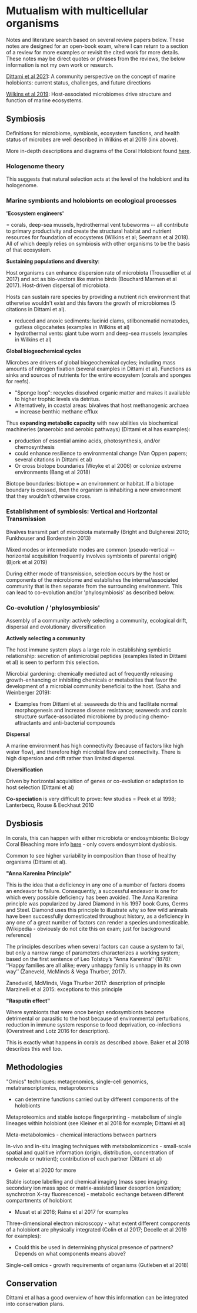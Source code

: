 # Mutualism with multicellular organisms

Notes and literature search based on several review papers below. These notes are designed for an open-book exam, where I can return to a section of a review for more examples or revisit the cited work for more details. These notes may be direct quotes or phrases from the reviews, the below information is not my own work or research.

[Dittami et al 2021](https://peerj.com/articles/10911/): A community perspective on the concept of marine holobionts: current status, challenges, and future directions

[Wilkins et al 2019](https://journals.plos.org/plosbiology/article?rev=2&id=10.1371/journal.pbio.3000533): Host-associated microbiomes drive structure and function of marine ecosystems.

## Symbiosis

Definitions for microbiome, symbiosis, ecosystem functions, and health status of microbes are well described in Wilkins et al 2019 (link above).

More in-depth descriptions and diagrams of the Coral Holobiont found [here](https://github.com/emmastrand/EmmaStrand_Notebook/blob/master/Comprehensive-Exams/Roxanne-exam/Coral-Holobiont.md).

### Hologenome theory

This suggests that natural selection acts at the level of the holobiont and its hologenome.

### Marine symbionts and holobionts on ecological processes

**'Ecosystem engineers'**

= corals, deep-sea mussels, hydrothermal vent tubeworms -- all contribute to primary productivity and create the structural habitat and nutrient resources for foundation of ecocystems (Wilkins et al; Seemann et al 2018). All of which deeply relies on symbiosis with other organisms to be the basis of that ecosystem.

**Sustaining populations and diversity**:

Host organisms can enhance dispersion rate of microbiota (Troussellier et al 2017) and act as bio-vectors like marine birds (Bouchard Marmen et al 2017). Host-driven dispersal of microbiota.

Hosts can sustain rare species by providing a nutrient rich environment that otherwise wouldn't exist and this favors the growth of microbiomes (5 citations in Dittami et al).  
- reduced and anoxic sediments: lucinid clams, stilbonematid nematodes, gutless oligocahetes (examples in Wilkins et al)  
- hydrothermal vents: giant tube worm and deep-sea mussels (examples in Wilkins et al)

**Global biogeochemical cycles**

Microbes are drivers of global biogeochemical cycles; including mass amounts of nitrogen fixation (several examples in Dittami et al). Functions as sinks and sources of nutrients for the entire ecosystem (corals and sponges for reefs).  
- "Sponge loop": recycles dissolved organic matter and makes it available to higher trophic levels via detritus.  
- Alternatively, in coastal areas: bivalves that host methanogenic archaea = increase benthic methane efflux

Thus **expanding metabolic capacity** with new abilities via biochemical machineries (anaerobic and aerobic pathways) (Dittami et al has examples):  
- production of essential amino acids, photosynthesis, and/or chemosynthesis  
- could enhance resilience to environmental change (Van Oppen papers; several citations in Dittami et al)  
- Or cross biotope boundaries (Woyke et al 2006) or colonize extreme environments (Bang et al 2018)

Biotope boundaries: biotope = an environment or habitat. If a biotope boundary is crossed, then the organism is inhabiting a new environment that they wouldn't otherwise cross.

### Establishment of symbiosis: Vertical and Horizontal Transmission

Bivalves transmit part of microbiota maternally (Bright and Bulgheresi 2010; Funkhouser and Bordenstein 2013)

Mixed modes or intermediate modes are common (pseudo-vertical -- horizontal acquisition frequently involves symbionts of parental origin) (Bjork et al 2019)

During either mode of transmission, selection occurs by the host or components of the microbiome and establishes the internal/associated community that is then separate from the surrounding environment. This can lead to co-evolution and/or 'phylosymbiosis' as described below.

### Co-evolution / 'phylosymbiosis'

Assembly of a community: actively selecting a community, ecological drift, dispersal and evolutionary diversification

**Actively selecting a community**

The host immune system plays a large role in establishing symbiotic relationship: secretion of antimicrobial peptides (examples listed in Dittami et al) is seen to perform this selection.

Microbial gardening: chemically mediated act of frequently releasing growth-enhancing or inhibiting chemicals or metabolites that favor the development of a microbial community beneficial to the host. (Saha and Weinberger 2019):  
- Examples from Dittami et al: seaweeds do this and facilitate normal morphogenesis and increase disease resistance; seaweeds and corals structure surface-associated microbiome by producing chemo-attractants and anti-bacterial compounds  

**Dispersal**

A marine environment has high connectivity (because of factors like high water flow), and therefore high microbial flow and connectivity. There is high dispersion and drift rather than limited dispersal.

**Diversification**

Driven by horizontal acquisition of genes or co-evolution or adaptation to host selection (Dittami et al)

**Co-speciation** is very difficult to prove: few studies = Peek et al 1998; Lanterbecq, Rouse & Eeckhaut 2010

## Dysbiosis

In corals, this can happen with either microbiota or endosymbionts: Biology Coral Bleaching more info [here](https://github.com/emmastrand/EmmaStrand_Notebook/blob/master/Comprehensive-Exams/Putnam-exam/Coral-Bleaching.md) - only covers endosymbiont dysbiosis.

Common to see higher variability in composition than those of healthy organisms (Dittami et al).

**"Anna Karenina Principle"**

This is the idea that a deficiency in any one of a number of factors dooms an endeavor to failure. Consequently, a successful endeavor is one for which every possible deficiency has been avoided. The Anna Karenina principle was popularized by Jared Diamond in his 1997 book Guns, Germs and Steel. Diamond uses this principle to illustrate why so few wild animals have been successfully domesticated throughout history, as a deficiency in any one of a great number of factors can render a species undomesticable. (Wikipedia - obviously do not cite this on exam; just for background reference)

The principles describes when several factors can cause a system to fail, but only a narrow range of parameters characterizes a working system; based on the first sentence of Leo Tolstoy’s ‘‘Anna Karenina’’ (1878): ‘‘Happy families
are all alike; every unhappy family is unhappy in its own way’’ (Zaneveld, McMinds & Vega Thurber, 2017).

Zanedveld, McMinds, Vega Thurber 2017: description of principle  
Marzinelli et al 2015: exceptions to this principle

**"Rasputin effect"**

Where symbionts that were once benign endosymbionts become detrimental or parasitic to the host because of environmental perturbations, reduction in immune system response to food deprivation, co-infections (Overstreet and Lotz 2016 for description).

This is exactly what happens in corals as described above. Baker et al 2018 describes this well too.

## Methodologies

"Omics" techniques: metagenomics, single-cell genomics, metatranscriptomics, metaproteomics  
- can determine functions carried out by different components of the holobionts

Metaproteomics and stable isotope fingerprinting - metabolism of single lineages within holobiont (see Kleiner et al 2018 for example; Dittami et al)

Meta-metabolomics - chemical interactions between partners

In-vivo and in-situ imaging techniques with metabolomicomics - small-scale spatial and qualitive information (origin, distribution, concentration of molecule or nutrient); contribution of each partner (Dittami et al)  
- Geier et al 2020 for more

Stable isotope labelling and chemical imaging (mass spec imaging: secondary ion mass spec or matrix-assisted laser desoprtion ionization; synchrotron X-ray fluorescence) - metabolic exchange between different compartments of holobiont  
- Musat et al 2016; Raina et al 2017 for examples

Three-dimensional electron microscopy - what extent different components of a holobiont are physically integrated (Colin et al 2017; Decelle et al 2019 for examples):  
- Could this be used in determining physical presence of partners? Depends on what components means above?

Single-cell omics - growth requirements of organisms (Gutleben et al 2018)

## Conservation

Dittami et al has a good overview of how this information can be integrated into conservation plans.
